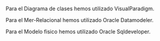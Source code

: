 Para el Diagrama de clases hemos utilizado VisualParadigm.

Para el Mer-Relacional hemos utilizado Oracle Datamodeler.

Para el Modelo fisico hemos utilizado Oracle Sqldeveloper.
